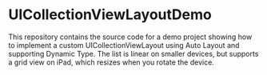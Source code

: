 # UICollectionViewLayoutDemo

This repository contains the source code for a demo project showing how to implement a custom UICollectionViewLayout using Auto Layout and supporting Dynamic Type.  The list is linear on smaller devices, but supports a grid view on iPad, which resizes when you rotate the device.
